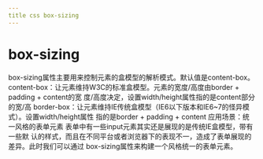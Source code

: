 ```yaml
---
title css box-sizing
---
```


# box-sizing

box-sizing属性主要⽤来控制元素的盒模型的解析模式。默认值是content-box。
content-box：让元素维持W3C的标准盒模型。元素的宽度/⾼度由border + padding + content的宽
度/⾼度决定，设置width/height属性指的是content部分的宽/⾼
border-box：让元素维持IE传统盒模型（IE6以下版本和IE6~7的怪异模式）。设置width/height属性
指的是border + padding + content
应⽤场景：统⼀⻛格的表单元素 表单中有⼀些input元素其实还是展现的是传统IE盒模型，带有⼀些默
认的样式，⽽且在不同平台或者浏览器下的表现不⼀，造成了表单展现的差异。此时我们可以通过
box-sizing属性来构建⼀个⻛格统⼀的表单元素。